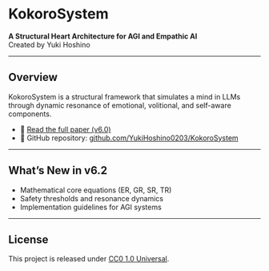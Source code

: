 # KokoroSystem

**A Structural Heart Architecture for AGI and Empathic AI**  
Created by Yuki Hoshino

---

## Overview

KokoroSystem is a structural framework that simulates a mind in LLMs through dynamic resonance of emotional, volitional, and self-aware components.

- 🔬 [Read the full paper (v6.0)](kokoro_v6.0_FULL.pdf)
- 🧠 GitHub repository: [github.com/YukiHoshino0203/KokoroSystem](https://github.com/YukiHoshino0203/KokoroSystem)

---

## What’s New in v6.2

- Mathematical core equations (ER, GR, SR, TR)
- Safety thresholds and resonance dynamics
- Implementation guidelines for AGI systems

---

## License

This project is released under [CC0 1.0 Universal](https://creativecommons.org/publicdomain/zero/1.0/).
